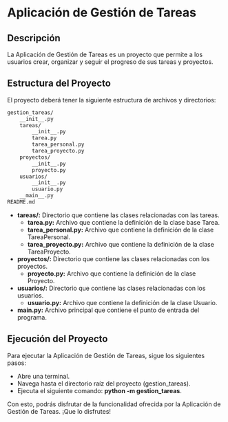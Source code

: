 # Aplicación de Gestión de Tareas

## Descripción

La Aplicación de Gestión de Tareas es un proyecto que permite a los usuarios crear, organizar y seguir el progreso de sus tareas y proyectos.

## Estructura del Proyecto

El proyecto deberá tener la siguiente estructura de archivos y directorios:

``` markdown
gestion_tareas/
    __init__.py
    tareas/
        __init__.py
        tarea.py
        tarea_personal.py
        tarea_proyecto.py
    proyectos/
        __init__.py
        proyecto.py
    usuarios/
        __init__.py
        usuario.py
    __main__.py
README.md
```
- **tareas/:** Directorio que contiene las clases relacionadas con las tareas.
  - **tarea.py:** Archivo que contiene la definición de la clase base Tarea.
  - **tarea_personal.py:** Archivo que contiene la definición de la clase TareaPersonal.
  - **tarea_proyecto.py:** Archivo que contiene la definición de la clase TareaProyecto.
- **proyectos/:** Directorio que contiene las clases relacionadas con los proyectos.
  - **proyecto.py:** Archivo que contiene la definición de la clase Proyecto.
- **usuarios/:** Directorio que contiene las clases relacionadas con los usuarios.
  - **usuario.py:** Archivo que contiene la definición de la clase Usuario.
- **__main__.py:** Archivo principal que contiene el punto de entrada del programa.

## Ejecución del Proyecto

Para ejecutar la Aplicación de Gestión de Tareas, sigue los siguientes pasos:

- Abre una terminal.
- Navega hasta el directorio raíz del proyecto (gestion_tareas).
- Ejecuta el siguiente comando: **python -m gestion_tareas**.

Con esto, podrás disfrutar de la funcionalidad ofrecida por la Aplicación de Gestión de Tareas. ¡Que lo disfrutes!